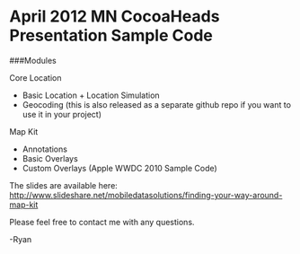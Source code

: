 April 2012 MN CocoaHeads Presentation Sample Code
=========

###Modules

Core Location

*	Basic Location + Location Simulation
*	Geocoding (this is also released as a separate github repo if you want to use it in your project)

Map Kit

*	Annotations
*	Basic Overlays
*	Custom Overlays (Apple WWDC 2010 Sample Code)

The slides are available here:
http://www.slideshare.net/mobiledatasolutions/finding-your-way-around-map-kit
	
Please feel free to contact me with any questions.

-Ryan
	

 